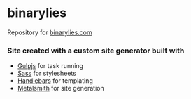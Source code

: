 # binarylies
Repository for [binarylies.com](http://binarylies.com)

### Site created with a custom site generator built with

+ [Gulpjs](https://gulpjs.com/) for task running
+ [Sass](http://sass-lang.com/) for stylesheets
+ [Handlebars](http://handlebarsjs.com/) for templating
+ [Metalsmith](http://www.metalsmith.io/) for site generation
